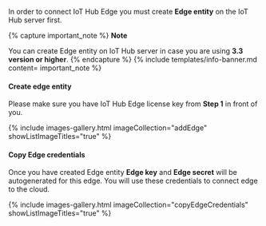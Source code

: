 In order to connect IoT Hub Edge you must create <strong>Edge entity</strong> on the IoT Hub server first.

{% capture important_note %}
**Note**

You can create Edge entity on IoT Hub server in case you are using **3.3 version or higher**.
{% endcapture %}
{% include templates/info-banner.md content= important_note %}

#### Create edge entity

Please make sure you have IoT Hub Edge license key from **Step 1** in front of you. 

{% include images-gallery.html imageCollection="addEdge" showListImageTitles="true" %}

#### Copy Edge credentials

Once you have created Edge entity **Edge key** and **Edge secret** will be autogenerated for this edge. You will use these credentials to connect edge to the cloud. 

{% include images-gallery.html imageCollection="copyEdgeCredentials" showListImageTitles="true" %}